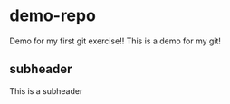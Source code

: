 # demo-repo
Demo for my first git exercise!!
This is a demo for my git!

## subheader
This is a subheader